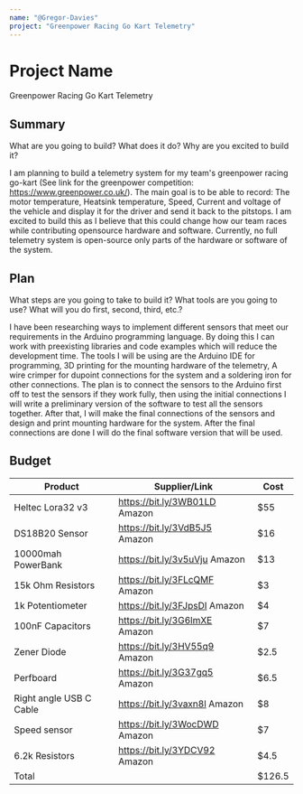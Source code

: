 ```yaml
---
name: "@Gregor-Davies"
project: "Greenpower Racing Go Kart Telemetry"
---
```


# Project Name

Greenpower Racing Go Kart Telemetry

## Summary

What are you going to build? What does it do? Why are you excited to build it?

I am planning to build a telemetry system for my team's greenpower racing go-kart (See link for the greenpower competition: https://www.greenpower.co.uk/). The main goal is to be able to record: The motor temperature, Heatsink temperature, Speed, Current and voltage of the vehicle and display it for the driver and send it back to the pitstops. I am excited to build this as I believe that this could change how our team races while contributing opensource hardware and software. Currently, no full telemetry system is open-source only parts of the hardware or software of the system.

## Plan

What steps are you going to take to build it? What tools are you going to use? What will you do first, second, third, etc.?

I have been researching ways to implement different sensors that meet our requirements in the Arduino programming language. By doing this I can work with preexisting libraries and code examples which will reduce the development time. The tools I will be using are the Arduino IDE for programming, 3D printing for the mounting hardware of the telemetry, A wire crimper for dupoint connections for the system and a soldering iron for other connections. The plan is to connect the sensors to the Arduino first off to test the sensors if they work fully, then using the initial connections I will write a preliminary version of the software to test all the sensors together. After that, I will make the final connections of the sensors and design and print mounting hardware for the system. After the final connections are done I will do the final software version that will be used.

## Budget

| Product         | Supplier/Link                         | Cost   |
| --------------- | ------------------------------------- | ------ |
| Heltec Lora32 v3  | https://bit.ly/3WB01LD Amazon | $55  |
| DS18B20 Sensor| https://bit.ly/3VdB5J5  Amazon | $16 |
| 10000mah PowerBank | https://bit.ly/3v5uVju Amazon | $13 |
| 15k Ohm Resistors | https://bit.ly/3FLcQMF Amazon | $3 |
| 1k Potentiometer | https://bit.ly/3FJpsDI Amazon | $4 |
| 100nF Capacitors| https://bit.ly/3G6lmXE Amazon| $7 |
| Zener Diode | https://bit.ly/3HV55q9 Amazon | $2.5 |
| Perfboard | https://bit.ly/3G37gq5 Amazon | $6.5 |
| Right angle USB C Cable | https://bit.ly/3vaxn8l Amazon | $8 |
| Speed sensor | https://bit.ly/3WocDWD Amazon | $7 |
| 6.2k Resistors | https://bit.ly/3YDCV92 Amazon | $4.5 |
| Total           |                                       | $126.5 |

